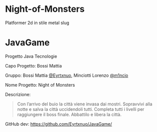 # Night-of-Monsters
Platformer 2d in stile metal slug


# JavaGame
Progetto Java Tecnologie

Capo Progetto: Bossi Mattia 

Gruppo: Bossi Mattia [@Eyrtxnuo](https://github.com/Eyrtxnuo), Minciotti Lorenzo [@m1ncio](https://github.com/m1ncio)

Nome Progetto: Night of Monsters

Descrizione:

> Con l’arrivo del buio la città viene invasa dai mostri.
> Sopravvivi alla notte e salva la città uccidendoli tutti.
> Completa tutti i livelli per raggiungere il boss finale.
> Abbattilo e libera la città.


GitHub dev: https://github.com/Eyrtxnuo/JavaGame/
